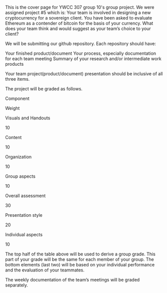 This is the cover page for YWCC 307 group 10's group project.
We were assigned project #5 which is:
Your team is involved in designing a new cryptocurrency for a sovereign client. You have been asked to evaluate Ethereum as a contender of bitcoin for the basis of your currency. What does your team think and would suggest as your team’s choice to your client?

We will be submitting our github repository. Each repository should have:

Your finished product/document
Your process, especially documentation for each team meeting
Summary of your research and/or intermediate work products

Your team project(product/document) presentation should be inclusive of all three items.

The project will be graded as follows.

Component

Weight

Visuals and Handouts

10

Content

10

Organization

10

Group aspects

10

Overall assessment

30

Presentation style

20

Individual aspects

10

The top half of the table above will be used to derive a group grade. This part of your grade will be the same for each member of your group. The bottom elements (last two) will be based on your individual performance and the evaluation of your teammates.

The weekly documentation of the team’s meetings will be graded separately.

